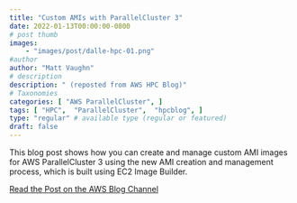 ```yaml
---
title: "Custom AMIs with ParallelCluster 3"
date: 2022-01-13T00:00:00-0800
# post thumb
images:
    - "images/post/dalle-hpc-01.png"
#author
author: "Matt Vaughn"
# description
description: " (reposted from AWS HPC Blog)"
# Taxonomies
categories: [ "AWS ParallelCluster", ]
tags: [ "HPC",  "ParallelCluster",  "hpcblog", ]
type: "regular" # available type (regular or featured)
draft: false
---
```


This blog post shows how you can create and manage custom AMI images for AWS ParallelCluster 3 using the new AMI creation and management process, which is built using EC2 Image Builder.

<a href="https://aws.amazon.com/blogs/hpc/custom-amis-with-parallelcluster-3/" class="btn btn-primary btn-lg active" role="button" aria-pressed="true" style="margin-top: 8px;">Read the Post on the AWS Blog Channel</a>